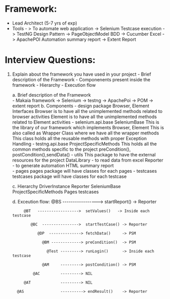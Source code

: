 # Framework:
   - Lead Architect (5-7 yrs of exp)
   - Tools - > To automate web application -> Selenium
     Testcase execution -> TestNG
     Design Pattern -> PageObjectModel
     BDD -> Cucumber
     Excel -> ApachePOI
     Automation summary report -> Extent Report

# Interview Questions:
1. Explain about the framework you have used in your project
       - Brief description of the Framework
       - Componenents present inside the framework
       - Hierarchy
       - Execution flow

    a. Brief description of the Framework    
          - Makaia framework -> Selenium -> testng -> ApachePoi -> POM -> extent report
    b. Components
         - design package
             Browser, Element Interfaces
                Browser is to have all the unimplemented methods related to browser activities
                Element is to have all the unimplemented methods related to Element activities
         - selenium.api.base
              SeleniumBase 
                 This is the library of our framework which implements Browser, Element
                 This is also called as Wrapper Class where we have all the wrapper methods
                 This class holds all the reusable methods with proper Exception Handling
         - testng.api.base
              ProjectSpecificMethods
                  This holds all the common methods specific to the project
                     preCondition(), postCondition(),sendData()
         - utils
              This package to have the external resources for the project
                 DataLibrary - to read data from excel
                 Reporter - to generate automation HTML summary report           
         - pages
             pages package will have classes for each pages
         - testcases
               testcases package will have classes for each testcase
               
    c. Hierarchy
        DriverInstance
          Reporter
            SeleniumBase
               ProjectSpecificMethods
                  Pages
                  testcases

    d. Exceution flow:
          @BS     ----------------->   startReport() -> Reporter

            @BT   ------------------>  setValues()   -> Inside each testcase

               @BC  ---------------->  startTestCase() -> Reporter

                  @DP  --------------> fetchData()     -> PSM

                    @BM -------------> preCondition()  -> PSM

                      @Test ---------> runLogin()      -> Inside each testcase

                    @AM     ---------> postCondition() -> PSM

                @AC         ---------> NIL

            @AT             ---------> NIL

         @AS                ----------> endResult()    -> Reporter                          




